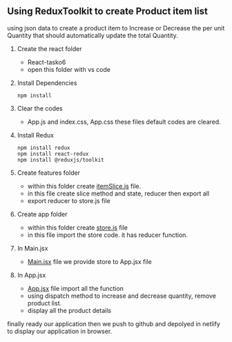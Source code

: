 ## Using ReduxToolkit to create Product item list
using json data to create a product item to Increase or Decrease the per unit Quantity that should automatically update the total Quantity.

1. Create the react folder
   - React-tasko6 
   - open this folder with vs code

2. Install Dependencies
   ````
   npm install
   ````
3. Clear the codes
    - App.js and index.css, App.css these files default codes are cleared.

4. Install Redux
   ````   
   npm install redux
   npm install react-redux
   npm install @reduxjs/toolkit
   ````
5. Create features folder
   - within this folder create [itemSlice.js](itemSlice.js) file.
   - in this file create slice method and state, reducer then export all 
   - export reducer to store.js file

6. Create app folder
   - within this folder create [store.js](store.js) file
   - in this file import the store code. it has reducer function.

7. In Main.jsx
   - [Main.jsx](Main.js) file we provide store to App.jsx file

8. In App.jsx
   - [App.jsx](App.jsx) file import all the function 
   - using dispatch method to increase and decrease quantity, remove product list.
   - display all the product details 

finally  ready our application then we push to github and depolyed in netlify  to display our application in browser.
